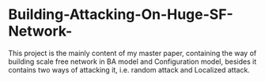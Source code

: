 # Building-Attacking-On-Huge-SF-Network-
This project is the mainly content of my master paper, containing the way of building scale free network in BA model and Configuration model, besides it contains two ways of attacking it, i.e. random attack and Localized attack.  
